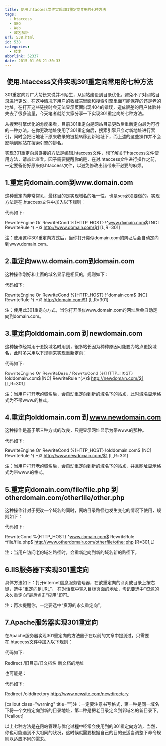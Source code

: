 ```yaml
---
title: 使用.htaccess文件实现301重定向常用的七种方法
tags:
  - htaccess
  - SEO
  - Web
  - 域名解析
url: 538.html
id: 538
categories:
  - 技术
abbrlink: 52337
date: 2015-01-06 21:30:33
---
```


 使用.htaccess文件实现301重定向常用的七种方法
-----------------------------

301重定向对广大站长来说并不陌生，从网站建设到目录优化，避免不了对网站目录进行更改，在这种情况下用户的收藏夹里面和搜索引擎里面可能保存的还是老的地址，在打开这些链接时会无法显示页面出现404的错误，造成很差的用户体验并失去了很多流量，今天笔者就给大家分享一下实现301重定向的七种方法。

从搜索引擎优化的角度来看，目前301重定向是网站目录更改后重新定向最为可行的一种办法。在你更改地址使用了301重定向后，搜索引擎只会对新地址进行索引，同时会把旧地址下原来收录的链接转移到新地址下，而上述的这些操作并不会影响到网站在搜索引擎的排名。

实现301重定向最直接的方法是编辑.htaccess文件，想了解关于htaccess文件使用方法，请点此查看。园子需要提醒你的是，在对.htaccess文件进行操作之前，一定要备份好原来的.htaccess文件，以避免修改出错带来不必要的麻烦。

1.重定向domain.com到www.domain.com
------------------------------

这种重定向非常常见，最终目的是实现域名的唯一性，也是seo必须要做的。实现方法是在.htaccess文件中加入以下规则：

代码如下:

RewriteEngine On
RewriteCond %{HTTP_HOST} !^www.domain.com$ \[NC\]
RewriteRule ^(.*)$ http://www.domain.com/$1 \[L,R=301\]

注：使用这种301重定向方式后，当你打开类似domain.com的网址后会自动定向到www.domain.com。

2.重定向www.domain.com到domain.com
------------------------------

这种操作刚好和上面的域名显示是相反的，规则如下：

代码如下:

RewriteEngine On
RewriteCond %{HTTP_HOST} !^domain.com$ \[NC\]
RewriteRule ^(.*)$ http://domain.com/$1 \[L,R=301\]

注：使用此301重定向方式，当你打开类似www.domain.com的网址后会自动定向到domain.com。

3.重定向olddomain.com 到 newdomain.com
----------------------------------

这种操作经常用于更换域名时用到，很多站长因为种种原因可能要为站点更换域名，此时多采用以下规则来实现重新定向：

代码如下:

RewriteEngine On
RewriteBase /
RewriteCond %{HTTP_HOST} !olddomain.com$ \[NC\]
RewriteRule ^(.*)$ http://newdomain.com/$1 \[L,R=301\]

注：当用户打开老的域名后，会自动重定向到新的域名下的站点，此时域名显示格式为不带www.的格式。

4.重定向olddomain.com 到 www.newdomain.com
--------------------------------------

这种操作是基于第三种方式的改良，只是显示网址显示为带www.的那种。

代码如下:

RewriteEngine On
RewriteCond %{HTTP_HOST} !olddomain.com$ \[NC\]
RewriteRule ^(.*)$ http://www.newdomain.com/$1 \[L,R=301\]

注：当用户打开老的域名后，会自动重定向到新的域名下的站点，并且网址显示格式为带www.的格式。

5.重定向domain.com/file/file.php 到 otherdomain.com/otherfile/other.php
-------------------------------------------------------------------

这种操作针对于更改一个域名的同时，网站目录路径也发生变化的情况下使用，规则如下：

代码如下:

RewriteCond %{HTTP_HOST} ^www.domain.com$
RewriteRule ^file/file.php$ http://www.otherdomain.com/otherfile/other.php \[R=301,L\]

注：当用户访问老的域名路径时，会重新定向到新的域名新的路径下。

6.IIS服务器下实现301重定向
-----------------

具体方法如下：打开internet信息服务管理器，在欲重定向的网页或目录上按右键，选中“重定向到URL”， 在对话框中输入目标页面的地址，切记要选中“资源的永久重定向”最后点击“应用”即可。

注：再次提醒你，一定要选中“资源的永久重定向”。

7.Apache服务器实现301重定向
-------------------

在Apache服务器实现301重定向的方法园子在以前的文章中提到过，只需要在.htaccess文件中加入以下规则：

代码如下:

Redirect /旧目录/旧文档名 新文档的地址

也可能是：

代码如下:

Redirect /olddirectory http://www.newsite.com/newdirectory

\[callout class="warning" title=""\]注：一定要注意书写格式，第一种是同一域名下将一个文档定向到新的目录地址，第二种是把老目录定义到新域名的新目录下。\[/callout\]

以上七种方法是在网站管理与优化过程中经常会使用到的301重定向方法，当然，你也可能遇到不大相同的状况，这时候就需要根据自己的目的去适当调整下命令规则以适应不同的需求。